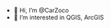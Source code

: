 - 👋 Hi, I’m @CarZoco
- 👀 I’m interested in QGIS, ArcGIS

<!---
CarZoco/CarZoco is a ✨ special ✨ repository because its `README.md` (this file) appears on your GitHub profile.
You can click the Preview link to take a look at your changes.
--->
